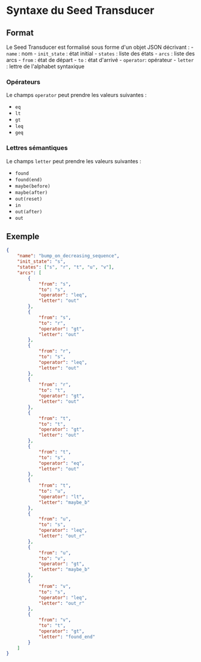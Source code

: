 # Syntaxe du Seed Transducer

## Format
Le Seed Transducer est formalisé sous forme d'un objet JSON décrivant : 
    - `name` : nom
    - `init_state` : état initial
    - `states` : liste des états
    - `arcs` : liste des arcs
        - `from` : état de départ
        - `to` : état d'arrivé
        - `operator`: opérateur 
        - `letter` : lettre de l'alphabet syntaxique

### Opérateurs
Le champs `operator` peut prendre les valeurs suivantes :
- `eq`
- `lt`
- `gt`
- `leq`
- `geq`

### Lettres sémantiques
Le champs `letter` peut prendre les valeurs suivantes :
- `found`
- `found(end)`
- `maybe(before)`
- `maybe(after)`
- `out(reset)`
- `in`
- `out(after)`
- `out`


## Exemple 
```json
{
    "name": "bump_on_decreasing_sequence",
    "init_state": "s",
    "states": ["s", "r", "t", "u", "v"],
    "arcs": [
        {
            "from": "s", 
            "to": "s",
            "operator": "leq",
            "letter": "out"
        },
        {
            "from": "s", 
            "to": "r",
            "operator": "gt",
            "letter": "out"
        }, 
        {
            "from": "r", 
            "to": "s",
            "operator": "leq",
            "letter": "out"
        },
        {
            "from": "r", 
            "to": "t",
            "operator": "gt",
            "letter": "out"
        },
        {
            "from": "t", 
            "to": "t",
            "operator": "gt",
            "letter": "out"
        },
        {
            "from": "t", 
            "to": "s",
            "operator": "eq",
            "letter": "out"
        },
        {
            "from": "t", 
            "to": "u",
            "operator": "lt",
            "letter": "maybe_b"
        },
        {
            "from": "u", 
            "to": "s",
            "operator": "leq",
            "letter": "out_r"
        },
        {
            "from": "u", 
            "to": "v",
            "operator": "gt",
            "letter": "maybe_b"
        },
        {
            "from": "v", 
            "to": "s",
            "operator": "leq",
            "letter": "out_r"
        },
        {
            "from": "v", 
            "to": "t",
            "operator": "gt",
            "letter": "found_end"
        }
    ]
}
```